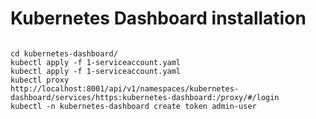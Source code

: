 <H1>Kubernetes Dashboard installation</H1>

<pre><code>
cd kubernetes-dashboard/
kubectl apply -f 1-serviceaccount.yaml
kubectl apply -f 1-serviceaccount.yaml
kubectl proxy
http://localhost:8001/api/v1/namespaces/kubernetes-dashboard/services/https:kubernetes-dashboard:/proxy/#/login
kubectl -n kubernetes-dashboard create token admin-user
</pre></code>



